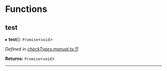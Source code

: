 

# Functions

<a id="test"></a>

##  test

▸ **test**(): `Promise`<`void`>

*Defined in [checkTypes.manual.ts:11](https://github.com/polkadot-js/api/blob/6eb859c/packages/api/src/checkTypes.manual.ts#L11)*

**Returns:** `Promise`<`void`>

___

